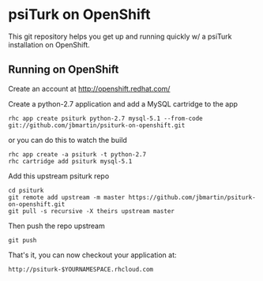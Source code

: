 psiTurk on OpenShift
====================

This git repository helps you get up and running quickly w/ a psiTurk installation
on OpenShift.


Running on OpenShift
--------------------

Create an account at http://openshift.redhat.com/

Create a python-2.7 application and add a MySQL cartridge to the app

    rhc app create psiturk python-2.7 mysql-5.1 --from-code git://github.com/jbmartin/psiturk-on-openshift.git

or you can do this to watch the build

    rhc app create -a psiturk -t python-2.7 
    rhc cartridge add psiturk mysql-5.1

Add this upstream psiturk repo

    cd psiturk
    git remote add upstream -m master https://github.com/jbmartin/psiturk-on-openshift.git
    git pull -s recursive -X theirs upstream master

Then push the repo upstream

    git push

That's it, you can now checkout your application at:

    http://psiturk-$YOURNAMESPACE.rhcloud.com
